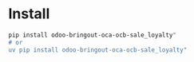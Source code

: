 # Install

```bash
pip install odoo-bringout-oca-ocb-sale_loyalty"
# or
uv pip install odoo-bringout-oca-ocb-sale_loyalty"
```
